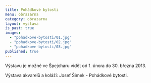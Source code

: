 ```yaml
---
title: Pohádkové bytosti
menu: obrazarna
category: obrazarna
layout: vystava
is_past: true
images:
  - "pohadkove-bytosti/01.jpg"
  - "pohadkove-bytosti/02.jpg"
  - "pohadkove-bytosti/03.jpg"
published: true
---
```

Výstavu je možné ve Špejcharu vidět od 1. února do 30. března 2013.

Výstava akvarelů a koláží: Josef Šimek - Pohádkové bytosti.
